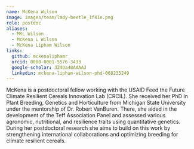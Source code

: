 ```yaml
---
name: McKena Wilson
image: images/team/lady-beetle_1f41e.png
role: postdoc
aliases:
  - MKL Wilson
  - McKena L Wilson
  - McKena Lipham Wilson
links:
  github: mckenaliphamr
  orcid: 0000-0001-5576-3433
  google-scholar: 3Z4Oa48AAAAJ
  linkedin: mckena-lipham-wilson-phd-068235249
---
```


McKena is a postdoctoral fellow working with the USAID Feed the Future Climate Resilient Cereals Innovation Lab (CRCIL). She received her PhD in Plant Breeding, Genetics and Horticulture from Michigan State University under the mentorship of Dr. Robert VanBuren. There, she aided in the development of the Teff Association Panel and assessed various agronomic, nutritional, and resilience traits using quantitative genetics. During her postdoctoral research she aims to build on this work by strengthening international collaborations and optimizing breeding for climate resilient cereals.
